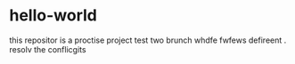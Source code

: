 # hello-world
this repositor is a proctise project
test two brunch whdfe fwfews defireent .
resolv the conflicgits
